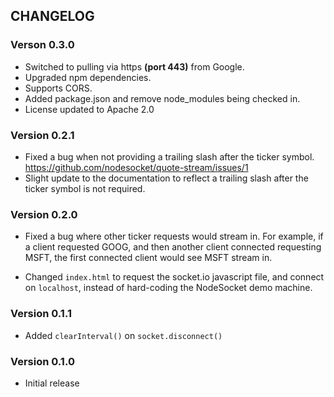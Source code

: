 ## CHANGELOG

### Verson 0.3.0

- Switched to pulling via https **(port 443)** from Google.
- Upgraded npm dependencies.
- Supports CORS.
- Added package.json and remove node_modules being checked in.
- License updated to Apache 2.0

### Version 0.2.1
- Fixed a bug when not providing a trailing slash after the ticker symbol. https://github.com/nodesocket/quote-stream/issues/1
- Slight update to the documentation to reflect a trailing slash after the ticker symbol is not required.

### Version 0.2.0
- Fixed a bug where other ticker requests would stream in. For example, if a client requested GOOG, and then another client connected requesting MSFT, the first connected client would see MSFT stream in.

- Changed `index.html` to request the socket.io javascript file, and connect on `localhost`, instead of hard-coding the NodeSocket demo machine.

### Version 0.1.1
- Added `clearInterval()` on `socket.disconnect()`

### Version 0.1.0
- Initial release
